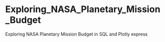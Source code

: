 # Exploring_NASA_Planetary_Mission_Budget
Exploring NASA Planetary Mission Budget in SQL and Plotly express
